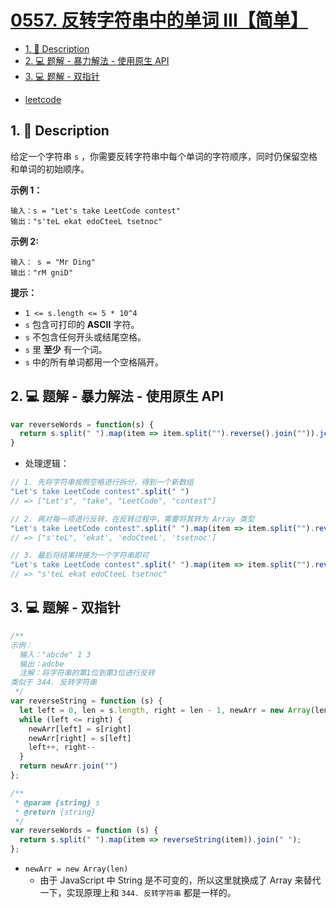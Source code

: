 # [0557. 反转字符串中的单词 III【简单】](https://github.com/Tdahuyou/leetcode/tree/main/0557.%20%E5%8F%8D%E8%BD%AC%E5%AD%97%E7%AC%A6%E4%B8%B2%E4%B8%AD%E7%9A%84%E5%8D%95%E8%AF%8D%20III%E3%80%90%E7%AE%80%E5%8D%95%E3%80%91)

<!-- region:toc -->
- [1. 📝 Description](#1--description)
- [2. 💻 题解 - 暴力解法 - 使用原生 API](#2--题解---暴力解法---使用原生-api)
- [3. 💻 题解 - 双指针](#3--题解---双指针)
<!-- endregion:toc -->
- [leetcode](https://leetcode.cn/problems/reverse-words-in-a-string-iii/)

## 1. 📝 Description

给定一个字符串 `s` ，你需要反转字符串中每个单词的字符顺序，同时仍保留空格和单词的初始顺序。

**示例 1：**
```
输入：s = "Let's take LeetCode contest"
输出："s'teL ekat edoCteeL tsetnoc"
```
**示例 2:**
```
输入： s = "Mr Ding"
输出："rM gniD"
```

**提示：**

- `1 <= s.length <= 5 * 10^4`
- `s` 包含可打印的 **ASCII** 字符。
- `s` 不包含任何开头或结尾空格。
- `s` 里 **至少** 有一个词。
- `s` 中的所有单词都用一个空格隔开。

## 2. 💻 题解 - 暴力解法 - 使用原生 API

```js
var reverseWords = function(s) {
  return s.split(" ").map(item => item.split("").reverse().join("")).join(" ")
}
```

- 处理逻辑：

```js
// 1. 先将字符串按照空格进行拆分，得到一个新数组
"Let's take LeetCode contest".split(" ")
// => ["Let's", "take", "LeetCode", "contest"]

// 2. 再对每一项进行反转，在反转过程中，需要将其转为 Array 类型
"Let's take LeetCode contest".split(" ").map(item => item.split("").reverse().join(""))
// => ["s'teL", 'ekat', 'edoCteeL', 'tsetnoc']

// 3. 最后将结果拼接为一个字符串即可
"Let's take LeetCode contest".split(" ").map(item => item.split("").reverse().join("")).join(" ")
// => "s'teL ekat edoCteeL tsetnoc"
```

## 3. 💻 题解 - 双指针

```js
/**
示例：
  输入："abcde" 1 3
  输出：adcbe
  注解：将字符串的第1位到第3位进行反转
类似于 344. 反转字符串
 */
var reverseString = function (s) {
  let left = 0, len = s.length, right = len - 1, newArr = new Array(len)
  while (left <= right) {
    newArr[left] = s[right]
    newArr[right] = s[left]
    left++, right--
  }
  return newArr.join("")
};

/**
 * @param {string} s
 * @return {string}
 */
var reverseWords = function (s) {
  return s.split(" ").map(item => reverseString(item)).join(" ");
};
```

- `newArr = new Array(len)`
  - 由于 JavaScript 中 String 是不可变的，所以这里就换成了 Array 来替代一下，实现原理上和 `344. 反转字符串` 都是一样的。





